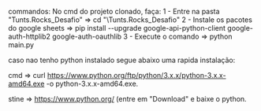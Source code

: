 commandos: No cmd do projeto clonado, faça: 
1 - Entre na pasta "Tunts.Rocks_Desafio" => cd "\Tunts.Rocks_Desafio" 
2 - Instale os pacotes do google sheets => pip install --upgrade google-api-python-client google-auth-httplib2 google-auth-oauthlib 
3 - Execute o comando => python main.py

caso nao tenho python instalado segue abaixo uma rapida instalação:

cmd => curl https://www.python.org/ftp/python/3.x.x/python-3.x.x-amd64.exe -o python-3.x.x-amd64.exe.

stine => https://www.python.org/ (entre em "Download" e baixe o python.
